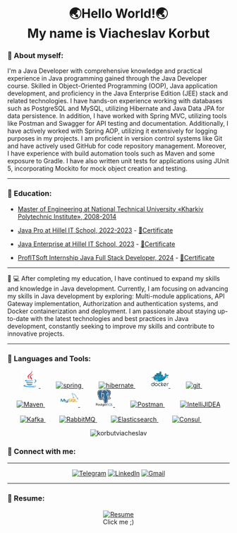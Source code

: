 <!--<p align="center">
  <img src="https://github.com/KorbutViacheslav/KorbutViacheslav/assets/115156156/50c7f37d-a7a1-4c67-97b8-e844cd1ad7a8" alt="work" width="500" height="200">
</p>-->


<h1 align="center"> 🌏Hello World!🌏<br> My name is Viacheslav Korbut </h1>

<!--<h3 align="center">Java developer from Ukraine</h3>-->
<h3 align="left">🔹 About myself:</h3>
  I'm a Java Developer with comprehensive knowledge and practical experience in Java programming gained through the Java Developer
course. Skilled in Object-Oriented Programming (OOP), Java application development, and proficiency in the Java Enterprise Edition (JEE)
stack and related technologies. I have hands-on experience working with databases such as PostgreSQL and MySQL, utilizing Hibernate and
Java Data JPA for data persistence. In addition, I have worked with Spring MVC, utilizing tools like Postman and Swagger for API testing and
documentation. Additionally, I have actively worked with Spring AOP, utilizing it extensively for logging purposes in my projects. I am
proficient in version control systems like Git and have actively used GitHub for code repository management. Moreover, I have experience
with build automation tools such as Maven and some exposure to Gradle. I have also written unit tests for applications using JUnit 5,
incorporating Mockito for mock object creation and testing. 

---
<h3 align="left">🔹 Education:</h3>

- [Master of Engineering at National Technical University
«Kharkiv Polytechnic Institute», 2008-2014](https://www.kpi.kharkov.ua/eng/)<br>

- [Java Pro at Hillel IT School, 2022-2023](https://ithillel.ua/) - [:bookmark_tabs:Certificate](https://certificate.ithillel.ua/view/53433171)

- [Java Enterprise at Hillel IT School, 2023](https://ithillel.ua/) - [:bookmark_tabs:Certificate](https://certificate.ithillel.ua/view/43554853)

- [ProfITSoft Internship Java Full Stack Developer,  2024](https://profitsoft.dev/) - [:bookmark_tabs:Certificate](https://profitsoft.dev/certificates/2024/Viacheslav%20Korbut.pdf)

---

🔹 💻 After completing my education, I have continued to expand my skills and knowledge in Java development. Currently, I am focusing on advancing my skills in Java development by exploring: Multi-module applications, API Gateway implementation, Authorization and authentication systems, and Docker containerization and deployment. I am passionate about staying up-to-date with the latest technologies and best practices in Java development, constantly seeking to improve my skills and contribute to innovative projects.

---
<h3 align="left">🔹 Languages and Tools:</h3>
<p align="center"> 
  <a href="https://www.java.com" target="_blank" rel="noreferrer"> <img src="https://raw.githubusercontent.com/devicons/devicon/master/icons/java/java-original.svg" alt="java" width="40" height="40"/> </a>&nbsp; &nbsp;&nbsp;&nbsp;&nbsp;&nbsp;&nbsp;
    <a href="https://spring.io/" target="_blank" rel="noreferrer"> <img src="https://www.vectorlogo.zone/logos/springio/springio-icon.svg" alt="spring" width="40" height="40"/> </a>&nbsp; &nbsp;&nbsp;&nbsp;&nbsp;&nbsp;&nbsp;
      <a href="https://hibernate.org/" target="_blank" rel="noreferrer"> <img src="https://assets.bitdegree.org/online-learning-platforms/storage/media/2018/12/hibernate-interview-questions-logo.png" alt="hibernate" width="40" height="40"/> </a>&nbsp; &nbsp;&nbsp;&nbsp;&nbsp;&nbsp;&nbsp;
  <a href="https://www.docker.com/" target="_blank" rel="noreferrer"> <img src="https://raw.githubusercontent.com/devicons/devicon/master/icons/docker/docker-original-wordmark.svg" alt="docker" width="40" height="40"/> </a>&nbsp; &nbsp;&nbsp;&nbsp;&nbsp;&nbsp;&nbsp;
  <a href="https://git-scm.com/" target="_blank" rel="noreferrer"> <img src="https://www.vectorlogo.zone/logos/git-scm/git-scm-icon.svg" alt="git" width="40" height="40"/> </a>&nbsp; &nbsp;&nbsp;&nbsp;&nbsp;&nbsp;&nbsp;
  <a href="https://maven.apache.org/" target="_blank" rel="noreferrer"> <img src="https://javapro.ir/uploadfile/file_portal/site_2237_web/file_portal_end/%D8%A8%D8%AE%D8%B4-%D9%85%D8%AD%D8%AA%D9%88%D8%A7%DB%8C%DB%8C-%D8%B3%D8%A7%DB%8C%D8%AA/%D9%88%D8%A8%D9%84%D8%A7%DA%AF/%D9%85%D9%82%D8%A7%D9%84%D8%A7%D8%AA-%D8%AC%D8%A7%D9%88%D8%A7/4.png" alt="Maven" width="50" height="40"/> </a>&nbsp; &nbsp;&nbsp;&nbsp;&nbsp;&nbsp;&nbsp;
  <a href="https://www.mysql.com/" target="_blank" rel="noreferrer"> <img src="https://raw.githubusercontent.com/devicons/devicon/master/icons/mysql/mysql-original-wordmark.svg" alt="mysql" width="40" height="40"/> </a>&nbsp; &nbsp;&nbsp;&nbsp;&nbsp;&nbsp;&nbsp; 
  <a href="https://www.postgresql.org" target="_blank" rel="noreferrer"> <img src="https://raw.githubusercontent.com/devicons/devicon/master/icons/postgresql/postgresql-original-wordmark.svg" alt="postgresql" width="40" height="40"/> </a>&nbsp; &nbsp;&nbsp;&nbsp;&nbsp;&nbsp;&nbsp; 
<a href="https://www.postman.com/" target="_blank" rel="noreferrer"> <img src="https://github-production-user-asset-6210df.s3.amazonaws.com/115156156/249695423-86ab927d-ca87-43b1-bad3-b7320870d5eb.png" alt="Postman" width="50" height="40"/> </a>&nbsp; &nbsp;&nbsp;&nbsp;&nbsp;&nbsp;&nbsp;
  <a href="https://www.jetbrains.com/idea/" target="_blank" rel="noreferrer"> <img src="https://upload.wikimedia.org/wikipedia/commons/thumb/9/9c/IntelliJ_IDEA_Icon.svg/1200px-IntelliJ_IDEA_Icon.svg.png" alt="IntelliJIDEA" width="40" height="40"/> </a>
  <br>
  <br>
    <a href="https://kafka.apache.org" target="_blank" rel="noreferrer"> <img src="https://static-00.iconduck.com/assets.00/kafka-icon-2048x935-cvu4503l.png" alt="Kafka" width="80" height="40"/> </a>&nbsp; &nbsp; &nbsp; &nbsp; 
    <a href="https://www.rabbitmq.com/" target="_blank" rel="noreferrer"> <img src="https://bluemarkacademy.com/wp-content/uploads/2023/05/rabbitmq.jpg" alt="RabbitMQ" width="40" height="40"/> </a>&nbsp; &nbsp; &nbsp; &nbsp;
    <a href="https://www.elastic.co" target="_blank" rel="noreferrer"> <img src="https://brandslogos.com/wp-content/uploads/thumbs/elastic-elasticsearch-logo-vector.svg" alt="Elasticsearch" width="40" height="40"/> </a>&nbsp; &nbsp; &nbsp; &nbsp;
    <a href="https://www.consul.io" target="_blank" rel="noreferrer"> <img src="https://seeklogo.com/images/C/consul-logo-1518D89C67-seeklogo.com.png" alt="Consul" width="40" height="40"/> </a>&nbsp; &nbsp; &nbsp; &nbsp; &nbsp;
</p>


<div style="text-align: center;">
  <img src="https://github-readme-stats.vercel.app/api/top-langs?username=korbutviacheslav&show_icons=true&locale=en&layout=compact" alt="korbutviacheslav" style="margin: 0 auto;">
</div>


<h3 align="left">🔹 Connect with me:</h3>

---
<p align="center">
<a href="https://t.me/korbut_viacheslav"><img src="https://img.shields.io/badge/Telegram-2CA5E0?style=for-the-badge&logo=telegram&logoColor=white" alt="Telegram" height="40"></a>
<a href="https://linkedin.com/in/viacheslav-korbut-5742a1272"><img src="https://img.shields.io/badge/LinkedIn-0077B5?style=for-the-badge&logo=linkedin&logoColor=white" alt="LinkedIn" height="40"></a>
<a href="mailto:korbutjava@gmail.com"><img src="https://img.shields.io/badge/Gmail-D14836?style=for-the-badge&logo=gmail&logoColor=white" alt="Gmail" height="40"/></a>
</p>

---
<h3 align="left">🔹 Resume:</h3>
<p align="center">
  <a href="https://github.com/KorbutViacheslav/KorbutViacheslav/raw/main/Viacheslav%20Korbut%20Resume.pdf" target="_blank" rel="noreferrer"> 
    <img align="center" src="https://cdn-icons-png.flaticon.com/512/8347/8347432.png" alt="Resume" height="70" width="70" />
  </a>
  <br>
  Click me ;)
</p>
